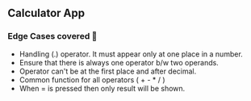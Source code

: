 ## Calculator App 

### Edge Cases covered 🤔

- Handling (.) operator. It must appear only at one place in a number.
- Ensure that there is always one operator b/w two operands.
- Operator can't be at the first place and after decimal.
- Common function for all operators ( + - * / )
- When = is pressed then only result will be shown.

